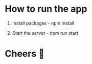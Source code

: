 # How to run the app

1. Install packages - npm install

2. Start the server - npm run start

# Cheers 🍻
